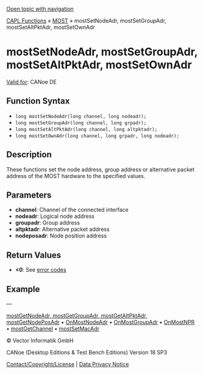 [Open topic with navigation](../../../../../CANoeDEFamily.htm#Topics/CAPLFunctions/MOST/Functions/CAPLfunctionMOSTSetNodeAdr.md)

[CAPL Functions](../../CAPLfunctions.md) » [MOST](../CAPLfunctionsMOSTOverview.md) » mostSetNodeAdr, mostSetGroupAdr, mostSetAltPktAdr, mostSetOwnAdr

# mostSetNodeAdr, mostSetGroupAdr, mostSetAltPktAdr, mostSetOwnAdr

[Valid for](../../../Shared/FeatureAvailability.md): CANoe DE

## Function Syntax

- `long mostSetNodeAdr(long channel, long nodeadr);`
- `long mostSetGroupAdr(long channel, long grpadr);`
- `long mostSetAltPktAdr(long channel, long altpktadr);`
- `long mostSetOwnAdr(long channel, long grpadr, long nodeadr);`

## Description

These functions set the node address, group address or alternative packet address of the MOST hardware to the specified values.

## Parameters

- **channel**: Channel of the connected interface
- **nodeadr**: Logical node address
- **groupadr**: Group address
- **altpktadr**: Alternative packet address
- **nodeposadr**: Node position address

## Return Values

- **<0**: See [error codes](../CAPLfunctionsMOSTErrorCodes.md)

## Example

—

[mostGetNodeAdr, mostGetGroupAdr, mostGetAltPktAdr, mostGetNodePosAdr](CAPLfunctionMOSTGetNodeAdr.md) • [OnMostNodeAdr](../EventProcedures/CAPLfunctionOnMOSTNodeAdr.md) • [OnMostGroupAdr](../EventProcedures/CAPLfunctionOnMOSTGroupAdr.md) • [OnMostNPR](../EventProcedures/CAPLfunctionOnMOSTNPR.md) • [mostGetChannel](CAPLfunctionMOSTGetChannel.md) • [mostSetMacAdr](CAPLfunctionMOSTSetGetMacAdr.md)

© Vector Informatik GmbH

CANoe (Desktop Editions & Test Bench Editions) Version 18 SP3

[Contact/Copyright/License](../../../Shared/ContactCopyrightLicense.md) | [Data Privacy Notice](https://www.vector.com/int/en/company/get-info/privacy-policy/)